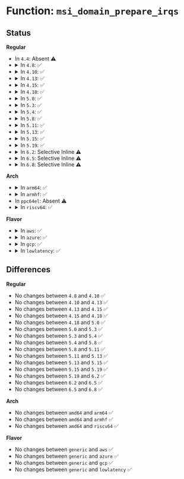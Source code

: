 # Function: <code>msi_domain_prepare_irqs</code>

## Status
<b>Regular</b>
<ul>
<li>
In <code>4.4</code>: Absent ⚠️
</li>
<li>
<details>
<summary>In <code>4.8</code>: ✅</summary>

```c
int msi_domain_prepare_irqs(struct irq_domain *domain, struct device *dev, int nvec, msi_alloc_info_t *arg);
```

**Collision:** Unique Global

**Inline:** No

**Transformation:** False

**Instances:**

```
In kernel/irq/msi.c (ffffffff810e8a10)
Location: kernel/irq/msi.c:257
Inline: False
Direct callers:
  - kernel/irq/msi.c:msi_domain_alloc_irqs
  - drivers/base/platform-msi.c:platform_msi_create_device_domain
```
**Symbols:**

```
ffffffff810e8a10-ffffffff810e8a5e: msi_domain_prepare_irqs (STB_GLOBAL)
```
</details>
</li>
<li>
<details>
<summary>In <code>4.10</code>: ✅</summary>

```c
int msi_domain_prepare_irqs(struct irq_domain *domain, struct device *dev, int nvec, msi_alloc_info_t *arg);
```

**Collision:** Unique Global

**Inline:** No

**Transformation:** False

**Instances:**

```
In kernel/irq/msi.c (ffffffff810ef4a0)
Location: kernel/irq/msi.c:277
Inline: False
Direct callers:
  - kernel/irq/msi.c:msi_domain_alloc_irqs
  - drivers/base/platform-msi.c:platform_msi_create_device_domain
```
**Symbols:**

```
ffffffff810ef4a0-ffffffff810ef4ee: msi_domain_prepare_irqs (STB_GLOBAL)
```
</details>
</li>
<li>
<details>
<summary>In <code>4.13</code>: ✅</summary>

```c
int msi_domain_prepare_irqs(struct irq_domain *domain, struct device *dev, int nvec, msi_alloc_info_t *arg);
```

**Collision:** Unique Global

**Inline:** No

**Transformation:** False

**Instances:**

```
In kernel/irq/msi.c (ffffffff810ef2f0)
Location: kernel/irq/msi.c:284
Inline: False
Direct callers:
  - kernel/irq/msi.c:msi_domain_alloc_irqs
  - drivers/base/platform-msi.c:platform_msi_create_device_domain
```
**Symbols:**

```
ffffffff810ef2f0-ffffffff810ef33e: msi_domain_prepare_irqs (STB_GLOBAL)
```
</details>
</li>
<li>
<details>
<summary>In <code>4.15</code>: ✅</summary>

```c
int msi_domain_prepare_irqs(struct irq_domain *domain, struct device *dev, int nvec, msi_alloc_info_t *arg);
```

**Collision:** Unique Global

**Inline:** No

**Transformation:** False

**Instances:**

```
In kernel/irq/msi.c (ffffffff810f7de0)
Location: kernel/irq/msi.c:287
Inline: False
Direct callers:
  - kernel/irq/msi.c:msi_domain_alloc_irqs
  - drivers/base/platform-msi.c:platform_msi_create_device_domain
```
**Symbols:**

```
ffffffff810f7de0-ffffffff810f7e36: msi_domain_prepare_irqs (STB_GLOBAL)
```
</details>
</li>
<li>
<details>
<summary>In <code>4.18</code>: ✅</summary>

```c
int msi_domain_prepare_irqs(struct irq_domain *domain, struct device *dev, int nvec, msi_alloc_info_t *arg);
```

**Collision:** Unique Global

**Inline:** No

**Transformation:** False

**Instances:**

```
In kernel/irq/msi.c (ffffffff811001d0)
Location: kernel/irq/msi.c:301
Inline: False
Direct callers:
  - kernel/irq/msi.c:msi_domain_alloc_irqs
  - drivers/base/platform-msi.c:platform_msi_create_device_domain
```
**Symbols:**

```
ffffffff811001d0-ffffffff81100226: msi_domain_prepare_irqs (STB_GLOBAL)
```
</details>
</li>
<li>
<details>
<summary>In <code>5.0</code>: ✅</summary>

```c
int msi_domain_prepare_irqs(struct irq_domain *domain, struct device *dev, int nvec, msi_alloc_info_t *arg);
```

**Collision:** Unique Global

**Inline:** No

**Transformation:** False

**Instances:**

```
In kernel/irq/msi.c (ffffffff8110b9a0)
Location: kernel/irq/msi.c:301
Inline: False
Direct callers:
  - kernel/irq/msi.c:msi_domain_alloc_irqs
  - drivers/base/platform-msi.c:__platform_msi_create_device_domain
```
**Symbols:**

```
ffffffff8110b9a0-ffffffff8110b9f6: msi_domain_prepare_irqs (STB_GLOBAL)
```
</details>
</li>
<li>
<details>
<summary>In <code>5.3</code>: ✅</summary>

```c
int msi_domain_prepare_irqs(struct irq_domain *domain, struct device *dev, int nvec, msi_alloc_info_t *arg);
```

**Collision:** Unique Global

**Inline:** No

**Transformation:** False

**Instances:**

```
In kernel/irq/msi.c (ffffffff81115090)
Location: kernel/irq/msi.c:301
Inline: False
Direct callers:
  - kernel/irq/msi.c:msi_domain_alloc_irqs
  - drivers/base/platform-msi.c:__platform_msi_create_device_domain
```
**Symbols:**

```
ffffffff81115090-ffffffff811150e6: msi_domain_prepare_irqs (STB_GLOBAL)
```
</details>
</li>
<li>
<details>
<summary>In <code>5.4</code>: ✅</summary>

```c
int msi_domain_prepare_irqs(struct irq_domain *domain, struct device *dev, int nvec, msi_alloc_info_t *arg);
```

**Collision:** Unique Global

**Inline:** No

**Transformation:** False

**Instances:**

```
In kernel/irq/msi.c (ffffffff81121280)
Location: kernel/irq/msi.c:301
Inline: False
Direct callers:
  - kernel/irq/msi.c:msi_domain_alloc_irqs
  - drivers/base/platform-msi.c:__platform_msi_create_device_domain
```
**Symbols:**

```
ffffffff81121280-ffffffff811212d6: msi_domain_prepare_irqs (STB_GLOBAL)
```
</details>
</li>
<li>
<details>
<summary>In <code>5.8</code>: ✅</summary>

```c
int msi_domain_prepare_irqs(struct irq_domain *domain, struct device *dev, int nvec, msi_alloc_info_t *arg);
```

**Collision:** Unique Global

**Inline:** No

**Transformation:** False

**Instances:**

```
In kernel/irq/msi.c (ffffffff8112d860)
Location: kernel/irq/msi.c:301
Inline: False
Direct callers:
  - kernel/irq/msi.c:msi_domain_alloc_irqs
  - drivers/base/platform-msi.c:__platform_msi_create_device_domain
```
**Symbols:**

```
ffffffff8112d860-ffffffff8112d8b6: msi_domain_prepare_irqs (STB_GLOBAL)
```
</details>
</li>
<li>
<details>
<summary>In <code>5.11</code>: ✅</summary>

```c
int msi_domain_prepare_irqs(struct irq_domain *domain, struct device *dev, int nvec, msi_alloc_info_t *arg);
```

**Collision:** Unique Global

**Inline:** No

**Transformation:** False

**Instances:**

```
In kernel/irq/msi.c (ffffffff811293e0)
Location: kernel/irq/msi.c:304
Inline: False
Direct callers:
  - kernel/irq/msi.c:__msi_domain_alloc_irqs
  - drivers/base/platform-msi.c:__platform_msi_create_device_domain
```
**Symbols:**

```
ffffffff811293e0-ffffffff81129436: msi_domain_prepare_irqs (STB_GLOBAL)
```
</details>
</li>
<li>
<details>
<summary>In <code>5.13</code>: ✅</summary>

```c
int msi_domain_prepare_irqs(struct irq_domain *domain, struct device *dev, int nvec, msi_alloc_info_t *arg);
```

**Collision:** Unique Global

**Inline:** No

**Transformation:** False

**Instances:**

```
In kernel/irq/msi.c (ffffffff811296c0)
Location: kernel/irq/msi.c:304
Inline: False
Direct callers:
  - kernel/irq/msi.c:__msi_domain_alloc_irqs
  - drivers/base/platform-msi.c:__platform_msi_create_device_domain
```
**Symbols:**

```
ffffffff811296c0-ffffffff81129716: msi_domain_prepare_irqs (STB_GLOBAL)
```
</details>
</li>
<li>
<details>
<summary>In <code>5.15</code>: ✅</summary>

```c
int msi_domain_prepare_irqs(struct irq_domain *domain, struct device *dev, int nvec, msi_alloc_info_t *arg);
```

**Collision:** Unique Global

**Inline:** No

**Transformation:** False

**Instances:**

```
In kernel/irq/msi.c (ffffffff81149ff0)
Location: kernel/irq/msi.c:444
Inline: False
Direct callers:
  - kernel/irq/msi.c:__msi_domain_alloc_irqs
  - drivers/base/platform-msi.c:__platform_msi_create_device_domain
```
**Symbols:**

```
ffffffff81149ff0-ffffffff8114a046: msi_domain_prepare_irqs (STB_GLOBAL)
```
</details>
</li>
<li>
<details>
<summary>In <code>5.19</code>: ✅</summary>

```c
int msi_domain_prepare_irqs(struct irq_domain *domain, struct device *dev, int nvec, msi_alloc_info_t *arg);
```

**Collision:** Unique Global

**Inline:** No

**Transformation:** False

**Instances:**

```
In kernel/irq/msi.c (ffffffff8116f2b0)
Location: kernel/irq/msi.c:698
Inline: False
Direct callers:
  - kernel/irq/msi.c:__msi_domain_alloc_irqs
  - drivers/base/platform-msi.c:__platform_msi_create_device_domain
```
**Symbols:**

```
ffffffff8116f2b0-ffffffff8116f312: msi_domain_prepare_irqs (STB_GLOBAL)
```
</details>
</li>
<li>
<details>
<summary>In <code>6.2</code>: Selective Inline ⚠️</summary>

```c
int msi_domain_prepare_irqs(struct irq_domain *domain, struct device *dev, int nvec, msi_alloc_info_t *arg);
```

**Collision:** Unique Global

**Inline:** Selective

**Transformation:** False

**Instances:**

```
In kernel/irq/msi.c (ffffffff811a48f7)
Location: kernel/irq/msi.c:1064
Inline: True
Inline callers:
  - kernel/irq/msi.c:__msi_domain_alloc_irqs
Direct callers:
  - drivers/base/platform-msi.c:__platform_msi_create_device_domain
```
**Symbols:**

```
ffffffff811a5520-ffffffff811a5548: msi_domain_prepare_irqs (STB_GLOBAL)
```
</details>
</li>
<li>
<details>
<summary>In <code>6.5</code>: Selective Inline ⚠️</summary>

```c
int msi_domain_prepare_irqs(struct irq_domain *domain, struct device *dev, int nvec, msi_alloc_info_t *arg);
```

**Collision:** Unique Global

**Inline:** Selective

**Transformation:** False

**Instances:**

```
In kernel/irq/msi.c (ffffffff811b6827)
Location: kernel/irq/msi.c:1061
Inline: True
Inline callers:
  - kernel/irq/msi.c:__msi_domain_alloc_irqs
Direct callers:
  - drivers/base/platform-msi.c:__platform_msi_create_device_domain
```
**Symbols:**

```
ffffffff811b7780-ffffffff811b77a8: msi_domain_prepare_irqs (STB_GLOBAL)
```
</details>
</li>
<li>
<details>
<summary>In <code>6.8</code>: Selective Inline ⚠️</summary>

```c
int msi_domain_prepare_irqs(struct irq_domain *domain, struct device *dev, int nvec, msi_alloc_info_t *arg);
```

**Collision:** Unique Global

**Inline:** Selective

**Transformation:** False

**Instances:**

```
In kernel/irq/msi.c (ffffffff811c6717)
Location: kernel/irq/msi.c:1061
Inline: True
Inline callers:
  - kernel/irq/msi.c:__msi_domain_alloc_irqs
Direct callers:
  - drivers/base/platform-msi.c:__platform_msi_create_device_domain
```
**Symbols:**

```
ffffffff811c7640-ffffffff811c7668: msi_domain_prepare_irqs (STB_GLOBAL)
```
</details>
</li>
</ul>
<b>Arch</b>
<ul>
<li>
<details>
<summary>In <code>arm64</code>: ✅</summary>

```c
int msi_domain_prepare_irqs(struct irq_domain *domain, struct device *dev, int nvec, msi_alloc_info_t *arg);
```

**Collision:** Unique Global

**Inline:** No

**Transformation:** False

**Instances:**

```
In kernel/irq/msi.c (ffff800010187498)
Location: kernel/irq/msi.c:301
Inline: False
Direct callers:
  - kernel/irq/msi.c:msi_domain_alloc_irqs
  - drivers/base/platform-msi.c:__platform_msi_create_device_domain
```
**Symbols:**

```
ffff800010187498-ffff80001018750c: msi_domain_prepare_irqs (STB_GLOBAL)
```
</details>
</li>
<li>
<details>
<summary>In <code>armhf</code>: ✅</summary>

```c
int msi_domain_prepare_irqs(struct irq_domain *domain, struct device *dev, int nvec, msi_alloc_info_t *arg);
```

**Collision:** Unique Global

**Inline:** No

**Transformation:** False

**Instances:**

```
In kernel/irq/msi.c (c03d6090)
Location: kernel/irq/msi.c:301
Inline: False
Direct callers:
  - kernel/irq/msi.c:msi_domain_alloc_irqs
  - drivers/base/platform-msi.c:__platform_msi_create_device_domain
```
**Symbols:**

```
c03d6090-c03d60ec: msi_domain_prepare_irqs (STB_GLOBAL)
```
</details>
</li>
<li>
In <code>ppc64el</code>: Absent ⚠️
</li>
<li>
<details>
<summary>In <code>riscv64</code>: ✅</summary>

```c
int msi_domain_prepare_irqs(struct irq_domain *domain, struct device *dev, int nvec, msi_alloc_info_t *arg);
```

**Collision:** Unique Global

**Inline:** No

**Transformation:** False

**Instances:**

```
In kernel/irq/msi.c (ffffffe00011d0ac)
Location: kernel/irq/msi.c:301
Inline: False
Direct callers:
  - kernel/irq/msi.c:msi_domain_alloc_irqs
  - drivers/base/platform-msi.c:__platform_msi_create_device_domain
```
**Symbols:**

```
ffffffe00011d0ac-ffffffe00011d102: msi_domain_prepare_irqs (STB_GLOBAL)
```
</details>
</li>
</ul>
<b>Flavor</b>
<ul>
<li>
<details>
<summary>In <code>aws</code>: ✅</summary>

```c
int msi_domain_prepare_irqs(struct irq_domain *domain, struct device *dev, int nvec, msi_alloc_info_t *arg);
```

**Collision:** Unique Global

**Inline:** No

**Transformation:** False

**Instances:**

```
In kernel/irq/msi.c (ffffffff81119860)
Location: kernel/irq/msi.c:301
Inline: False
Direct callers:
  - kernel/irq/msi.c:msi_domain_alloc_irqs
  - drivers/base/platform-msi.c:__platform_msi_create_device_domain
```
**Symbols:**

```
ffffffff81119860-ffffffff811198b6: msi_domain_prepare_irqs (STB_GLOBAL)
```
</details>
</li>
<li>
<details>
<summary>In <code>azure</code>: ✅</summary>

```c
int msi_domain_prepare_irqs(struct irq_domain *domain, struct device *dev, int nvec, msi_alloc_info_t *arg);
```

**Collision:** Unique Global

**Inline:** No

**Transformation:** False

**Instances:**

```
In kernel/irq/msi.c (ffffffff8110a8d0)
Location: kernel/irq/msi.c:301
Inline: False
Direct callers:
  - kernel/irq/msi.c:msi_domain_alloc_irqs
  - drivers/base/platform-msi.c:__platform_msi_create_device_domain
```
**Symbols:**

```
ffffffff8110a8d0-ffffffff8110a926: msi_domain_prepare_irqs (STB_GLOBAL)
```
</details>
</li>
<li>
<details>
<summary>In <code>gcp</code>: ✅</summary>

```c
int msi_domain_prepare_irqs(struct irq_domain *domain, struct device *dev, int nvec, msi_alloc_info_t *arg);
```

**Collision:** Unique Global

**Inline:** No

**Transformation:** False

**Instances:**

```
In kernel/irq/msi.c (ffffffff81117750)
Location: kernel/irq/msi.c:301
Inline: False
Direct callers:
  - kernel/irq/msi.c:msi_domain_alloc_irqs
  - drivers/base/platform-msi.c:__platform_msi_create_device_domain
```
**Symbols:**

```
ffffffff81117750-ffffffff811177a6: msi_domain_prepare_irqs (STB_GLOBAL)
```
</details>
</li>
<li>
<details>
<summary>In <code>lowlatency</code>: ✅</summary>

```c
int msi_domain_prepare_irqs(struct irq_domain *domain, struct device *dev, int nvec, msi_alloc_info_t *arg);
```

**Collision:** Unique Global

**Inline:** No

**Transformation:** False

**Instances:**

```
In kernel/irq/msi.c (ffffffff81122de0)
Location: kernel/irq/msi.c:301
Inline: False
Direct callers:
  - kernel/irq/msi.c:msi_domain_alloc_irqs
  - drivers/base/platform-msi.c:__platform_msi_create_device_domain
```
**Symbols:**

```
ffffffff81122de0-ffffffff81122e36: msi_domain_prepare_irqs (STB_GLOBAL)
```
</details>
</li>
</ul>

## Differences
<b>Regular</b>
<ul>
<li>
No changes between <code>4.8</code> and <code>4.10</code> ✅
</li>
<li>
No changes between <code>4.10</code> and <code>4.13</code> ✅
</li>
<li>
No changes between <code>4.13</code> and <code>4.15</code> ✅
</li>
<li>
No changes between <code>4.15</code> and <code>4.18</code> ✅
</li>
<li>
No changes between <code>4.18</code> and <code>5.0</code> ✅
</li>
<li>
No changes between <code>5.0</code> and <code>5.3</code> ✅
</li>
<li>
No changes between <code>5.3</code> and <code>5.4</code> ✅
</li>
<li>
No changes between <code>5.4</code> and <code>5.8</code> ✅
</li>
<li>
No changes between <code>5.8</code> and <code>5.11</code> ✅
</li>
<li>
No changes between <code>5.11</code> and <code>5.13</code> ✅
</li>
<li>
No changes between <code>5.13</code> and <code>5.15</code> ✅
</li>
<li>
No changes between <code>5.15</code> and <code>5.19</code> ✅
</li>
<li>
No changes between <code>5.19</code> and <code>6.2</code> ✅
</li>
<li>
No changes between <code>6.2</code> and <code>6.5</code> ✅
</li>
<li>
No changes between <code>6.5</code> and <code>6.8</code> ✅
</li>
</ul>
<b>Arch</b>
<ul>
<li>
No changes between <code>amd64</code> and <code>arm64</code> ✅
</li>
<li>
No changes between <code>amd64</code> and <code>armhf</code> ✅
</li>
<li>
No changes between <code>amd64</code> and <code>riscv64</code> ✅
</li>
</ul>
<b>Flavor</b>
<ul>
<li>
No changes between <code>generic</code> and <code>aws</code> ✅
</li>
<li>
No changes between <code>generic</code> and <code>azure</code> ✅
</li>
<li>
No changes between <code>generic</code> and <code>gcp</code> ✅
</li>
<li>
No changes between <code>generic</code> and <code>lowlatency</code> ✅
</li>
</ul>
